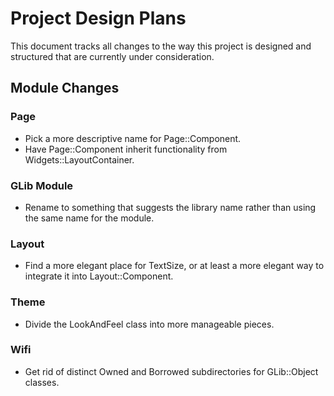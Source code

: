 # Project Design Plans
This document tracks all changes to the way this project is designed and structured that are currently under consideration.

## Module Changes

### Page
- Pick a more descriptive name for Page::Component.
- Have Page::Component inherit functionality from Widgets::LayoutContainer.

### GLib Module
- Rename to something that suggests the library name rather than using the same name for the module.

### Layout
- Find a more elegant place for TextSize, or at least a more elegant way to integrate it into Layout::Component.

### Theme
- Divide the LookAndFeel class into more manageable pieces.

### Wifi
- Get rid of distinct Owned and Borrowed subdirectories for GLib::Object classes.
